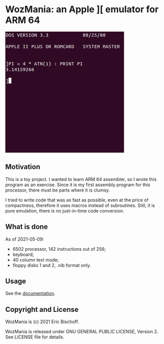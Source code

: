 # WozMania: an Apple ][ emulator for ARM 64

![DOS and Basic in wozmania](/docs/wozmania-basic.png)

## Motivation

This is a toy project. I wanted to learn ARM 64 assembler, so I wrote this
program as an exercise. Since it is my first assembly program for this
processor, there must be parts where it is clumsy.

I tried to write code that was as fast as possible, even at the price of
compactness, therefore it uses macros instead of subroutines. Still, it is
pure emulation, there is no just-in-time code conversion.


## What is done

As of 2021-05-09:

* 6502 processor, 142 instructions out of 256;
* keyboard;
* 40 column text mode;
* floppy disks 1 and 2, .nib format only.


## Usage

See the [documentation](/docs/usage.md).


## Copyright and License

WozMania is (c) 2021 Eric Bischoff.

WozMania is released under GNU GENERAL PUBLIC LICENSE, Version 2.
See LICENSE file for details.
